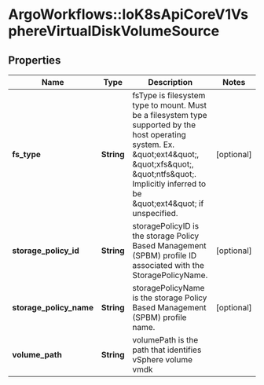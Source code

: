 # ArgoWorkflows::IoK8sApiCoreV1VsphereVirtualDiskVolumeSource

## Properties
Name | Type | Description | Notes
------------ | ------------- | ------------- | -------------
**fs_type** | **String** | fsType is filesystem type to mount. Must be a filesystem type supported by the host operating system. Ex. \&quot;ext4\&quot;, \&quot;xfs\&quot;, \&quot;ntfs\&quot;. Implicitly inferred to be \&quot;ext4\&quot; if unspecified. | [optional] 
**storage_policy_id** | **String** | storagePolicyID is the storage Policy Based Management (SPBM) profile ID associated with the StoragePolicyName. | [optional] 
**storage_policy_name** | **String** | storagePolicyName is the storage Policy Based Management (SPBM) profile name. | [optional] 
**volume_path** | **String** | volumePath is the path that identifies vSphere volume vmdk | 


